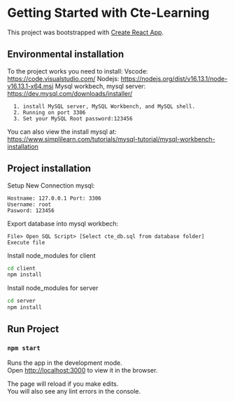 # Getting Started with Cte-Learning

This project was bootstrapped with [Create React App](https://github.com/facebook/create-react-app).

## Environmental installation
To the project works you need to install:
  Vscode: https://code.visualstudio.com/
  Nodejs: https://nodejs.org/dist/v16.13.1/node-v16.13.1-x64.msi
  Mysql workbech, mysql server: https://dev.mysql.com/downloads/installer/
  ```text  
    1. install MySQL server, MySQL Workbench, and MySQL shell.  
    2. Running on port 3306
    3. Set your MySQL Root password:123456
  ```
  You can also view the install mysql at: https://www.simplilearn.com/tutorials/mysql-tutorial/mysql-workbench-installation
  
## Project installation
Setup New Connection mysql:

```text
Hostname: 127.0.0.1 Port: 3306
Username: root
Pasword: 123456
```
Export database into mysql workbech:
```text
File> Open SQL Script> [Select cte_db.sql from database folder]
Execute file
```
Install node_modules for client
```bash
cd client
npm install 
```
Install node_modules for server
```bash
cd server
npm install 
```


## Run Project

### `npm start`

Runs the app in the development mode.\
Open [http://localhost:3000](http://localhost:3000) to view it in the browser.

The page will reload if you make edits.\
You will also see any lint errors in the console.



